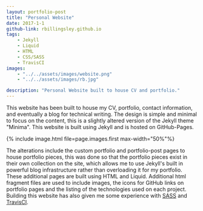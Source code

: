 ```yaml
---
layout: portfolio-post
title: "Personal Website"
date: 2017-1-1
github-link: rbillingsley.github.io
tags: 
    - Jekyll
    - Liquid
    - HTML
    - CSS/SASS
    - TravisCI
images: 
    - "../../assets/images/website.png"
    - "../../assets/images/rb.jpg"

description: "Personal Website built to house CV and portfolio."
---
```


This website has been built to house my CV, portfolio, contact information, and eventually a blog for technical writing. The design is simple and minimal to focus on the content, this is a slightly altered version of the Jekyll theme "Minima". This website is built using Jekyll and is hosted on GitHub-Pages.

{% include image.html file=page.images.first max-width="50%"%}

The alterations include the custom portfolio and portfolio-post pages to house portfolio pieces, this was done so that the portfolio pieces exist in their own collection on the site, which allows me to use Jekyll's built in powerful blog infrastructure rather than overloading it for my portfolio. These additional pages are built using HTML and Liquid. Additional html fragment files are used to include images, the icons for GitHub links on portfolio pages and the listing of the technologies used on each project. Building this website has also given me some experience with [SASS](http://sass-lang.com/) and [TravisCI](https://travis-ci.org/).